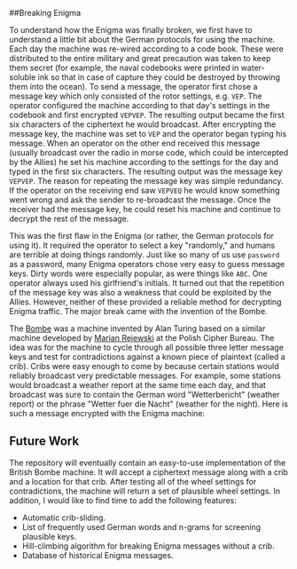 ##Breaking Enigma

To understand how the Enigma was finally broken, we first have to understand a little bit about the German protocols for using the machine. Each day the machine was re-wired according to a code book. These were distributed to the entire military and great precaution was taken to keep them secret (for example, the naval codebooks were printed in water-soluble ink so that in case of capture they could be destroyed by throwing them into the ocean). To send a message, the operator first chose a message key which only consisted of the rotor settings, e.g. `VEP`. The operator configured the machine according to that day's settings in the codebook and first encrypted `VEPVEP`. The resulting output became the first six characters of the ciphertext he would broadcast. After encrypting the message key, the machine was set to `VEP` and the operator began typing his message. When an operator on the other end received this message (usually broadcast over the radio in morse code, which could be intercepted by the Allies) he set his machine according to the settings for the day and typed in the first six characters. The resulting output was the message key `VEPVEP`. The reason for repeating the message key was simple redundancy. If the operator on the receiving end saw `VEPVEQ` he would know something went wrong and ask the sender to re-broadcast the message. Once the receiver had the message key, he could reset his machine and continue to decrypt the rest of the message.

This was the first flaw in the Enigma (or rather, the German protocols for using it). It required the operator to select a key "randomly," and humans are terrible at doing things randomly.  Just like so many of us use `password` as a password, many Enigma operators chose very easy to guess message keys. Dirty words were especially popular, as were things like `ABC`. One operator always used his girlfriend's initials. It turned out that the repetition of the message key was also a weakness that could be exploited by the Allies. However, neither of these provided a reliable method for decrypting Enigma traffic. The major break came with the invention of the Bombe.

The [Bombe](http://wki.pe/Bombe) was a machine invented by Alan Turing based on a similar machine developed by [Marian Rejewski](http://wki.pe/Marian_Rejewski) at the Polish Cipher Bureau. The idea was for the machine to cycle through all possible three letter message keys and test for contradictions against a known piece of plaintext (called a crib). Cribs were easy enough to come by because certain stations would reliably broadcast very predictable messages. For example, some stations would broadcast a weather report at the same time each day, and that broadcast was sure to contain the German word "Wetterbericht" (weather report) or the phrase "Wetter fuer die Nacht" (weather for the night). Here is such a message encrypted with the Enigma machine:

## Future Work
The repository will eventually contain an easy-to-use implementation of the British Bombe machine. It will accept a ciphertext message along with a crib and a location for that crib. After testing all of the wheel settings for contradictions, the machine will return a set of plausible wheel settings. In addition, I would like to find time to add the following features:
* Automatic crib-sliding.
* List of frequently used German words and n-grams for screening plausible keys.
* Hill-climbing algorithm for breaking Enigma messages without a crib.
* Database of historical Enigma messages.
